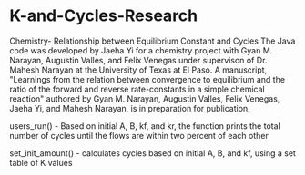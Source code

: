 # K-and-Cycles-Research
Chemistry- Relationship between Equilibrium Constant and Cycles
The Java code was developed by Jaeha Yi for a chemistry project with Gyan M. Narayan, Augustin Valles, and Felix Venegas under supervison of Dr. Mahesh Narayan at the University of Texas at El Paso. A manuscript, "Learnings from the relation between convergence to equilibrium and the ratio of the forward and reverse rate-constants in a simple chemical reaction" authored by Gyan M. Narayan, Augustin Valles, Felix Venegas, Jaeha Yi, and Mahesh Narayan, is in preparation for publication.

users_run() - Based on initial A, B, kf, and kr, the function prints the total number of cycles until the flows are within two percent of each other

set_init_amount() - calculates cycles based on initial A, B, and kf, using a set table of K values
